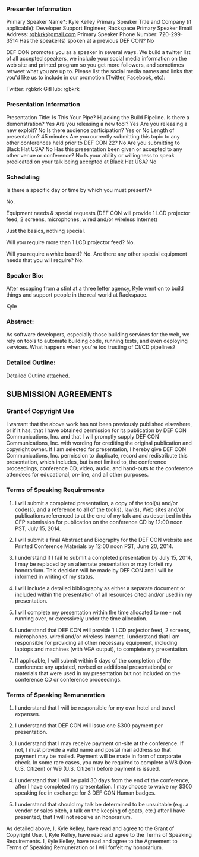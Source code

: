### Presenter Information

Primary Speaker Name*: Kyle Kelley
Primary Speaker Title and Company (if applicable): Developer Support Engineer, Rackspace
Primary Speaker Email Address: rgbkrk@gmail.com
Primary Speaker Phone Number: 720-299-3514
Has the speaker(s) spoken at a previous DEF CON? No

DEF CON promotes you as a speaker in several ways. We build a twitter list of all accepted speakers, we include your social media information on the web site and printed program so you get more followers, and sometimes retweet what you are up to.
Please list the social media names and links that you'd like us to include in our promotion (Twitter, Facebook, etc):

Twitter: rgbkrk
GitHub: rgbkrk

### Presentation Information

Presentation Title: Is This Your Pipe? Hijacking the Build Pipeline.
Is there a demonstration? Yes
Are you releasing a new tool? Yes
Are you releasing a new exploit? No
Is there audience participation? Yes or No
Length of presentation? 45 minutes
Are you currently submitting this topic to any other conferences held prior to DEF CON 22? No
Are you submitting to Black Hat USA? No
Has this presentation been given or accepted to any other venue or conference? No
Is your ability or willingness to speak predicated on your talk being accepted at Black Hat USA? No


### Scheduling

Is there a specific day or time by which you must present?*

No.

Equipment needs & special requests (DEF CON will provide 1 LCD projector feed, 2 screens, microphones, wired and/or wireless Internet)

Just the basics, nothing special.

Will you require more than 1 LCD projector feed? No.

Will you require a white board? No.
Are there any other special equipment needs that you will require? No.


### Speaker Bio:

After escaping from a stint at a three letter agency, Kyle went on to build things and support people in the real world at Rackspace.

Kyle

### Abstract:

As software developers, especially those building services for the web, we rely on tools to automate building code, running tests, and even deploying services. What happens when you're too trusting of CI/CD pipelines?

### Detailed Outline:

Detailed Outline attached.

## SUBMISSION AGREEMENTS

### Grant of Copyright Use

I warrant that the above work has not been previously published elsewhere, or if it has, that I have obtained permission for its publication by DEF CON Communications, Inc. and that I will promptly supply DEF CON Communications, Inc. with wording for crediting the original publication and copyright owner. If I am selected for presentation, I hereby give DEF CON Communications, Inc. permission to duplicate, record and redistribute this presentation, which includes, but is not limited to, the conference proceedings, conference CD, video, audio, and hand-outs to the conference attendees for educational, on-line, and all other purposes.

### Terms of Speaking Requirements

1) I will submit a completed presentation, a copy of the tool(s) and/or code(s), and a reference to all of the tool(s), law(s), Web sites and/or publications referenced to at the end of my talk and as described in this CFP submission for publication on the conference CD by 12:00 noon PST, July 15, 2014.

2) I will submit a final Abstract and Biography for the DEF CON website and Printed Conference Materials by 12:00 noon PST, June 20, 2014.

3) I understand if I fail to submit a completed presentation by July 15, 2014, I may be replaced by an alternate presentation or may forfeit my honorarium. This decision will be made by DEF CON and I will be informed in writing of my status.

4) I will include a detailed bibliography as either a separate document or included within the presentation of all resources cited and/or used in my presentation.

5) I will complete my presentation within the time allocated to me - not running over, or excessively under the time allocation.

6) I understand that DEF CON will provide 1 LCD projector feed, 2 screens, microphones, wired and/or wireless Internet. I understand that I am responsible for providing all other necessary equipment, including laptops and machines (with VGA output), to complete my presentation.

7) If applicable, I will submit within 5 days of the completion of the conference any updated, revised or additional presentation(s) or materials that were used in my presentation but not included on the conference CD or conference proceedings.

### Terms of Speaking Remuneration

1) I understand that I will be responsible for my own hotel and travel expenses.

2) I understand that DEF CON will issue one $300 payment per presentation.

3) I understand that I may receive payment on-site at the conference. If not, I must provide a valid name and postal mail address so that payment may be mailed. Payment will be made in form of corporate check. In some rare cases, you may be required to complete a W8 (Non-U.S. Citizen) or W9 (U.S. Citizen) before payment is issued.

4) I understand that I will be paid 30 days from the end of the conference, after I have completed my presentation. I may choose to waive my $300 speaking fee in exchange for 3 DEF CON Human badges.

5) I understand that should my talk be determined to be unsuitable (e.g. a vendor or sales pitch, a talk on the keeping of goats, etc.) after I have presented, that I will not receive an honorarium.

As detailed above,
I, Kyle Kelley, have read and agree to the Grant of Copyright Use.
I, Kyle Kelley, have read and agree to the Terms of Speaking Requirements.
I, Kyle Kelley, have read and agree to the Agreement to Terms of Speaking Remuneration or I will forfeit my honorarium.
